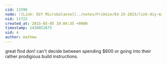 ```yaml
---
cid: 11596
node: ![Link: DIY Microbalance](../notes/Frikkie/03-25-2015/link-diy-microbalance)
nid: 11722
created_at: 2015-05-05 19:04:35 +0000
timestamp: 1430852675
uid: 4
author: mathew
---
```


great find don! can't decide between spending $600 or going into their rather prodigious build instructions.